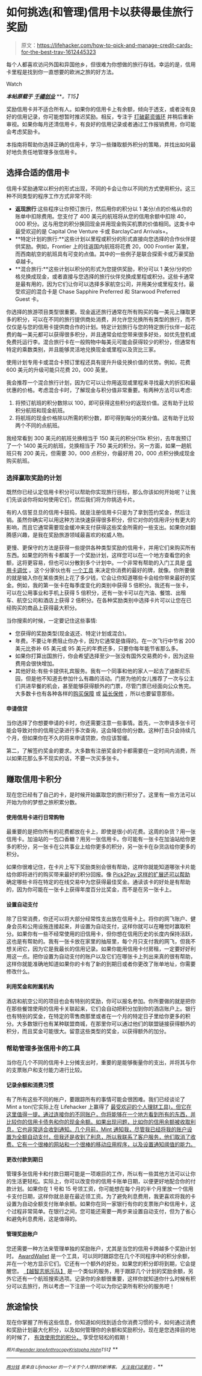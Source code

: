 # 如何挑选(和管理)信用卡以获得最佳旅行奖励

> 原文：<https://lifehacker.com/how-to-pick-and-manage-credit-cards-for-the-best-trav-1612445323>

每个人都喜欢访问外国和异国他乡，但很难为你想做的旅行存钱。幸运的是，信用卡里程是找到你一直想要的欧洲之旅的好方法。

Watch

***本帖原载于*** [***千禧创业***](http://www.millennialventure.com/how-to-pick-and-manage-credit-cards-for-the-best-travel-rewards/) ***。*T15】**

奖励信用卡并不适合所有人。如果你的信用卡上有余额，倾向于透支，或者没有良好的信用记录，你可能想暂时推迟奖励。相反，专注于 [打破薪资循环](https://lifehacker.com/how-to-break-the-living-paycheck-to-paycheck-cycle-1445330680) 并稍后重新审视。如果你每月还清信用卡，有良好的信用记录或者通过工作报销费用，你可能会考虑奖励卡。

本指南将帮助你选择正确的信用卡，学习一些赚取额外积分的策略，并找出如何最好地负责任地管理多张信用卡。

## 选择合适的信用卡

信用卡奖励通常以积分的形式出现，不同的卡会让你以不同的方式使用积分。这三种不同类型的程序工作方式非常不同:

*   **返现旅行**:这些程序让你预订旅行，然后用你的积分以 1 美分/点的价格从你的账单中扣除费用。您支付了 400 美元的航班将从您的信用余额中扣除 40，000 积分。这与用您的积分换回现金并用现金购买机票的价值相同。这类卡中最受欢迎的是 Capital One Venture 卡或 BarclayCard Arrivals+。
*   **特定计划的旅行:**这些计划以里程或积分的形式直接向您选择的合作伙伴提供奖励。例如，Frontier 上的往返国内航班将花费 20，000 Frontier 英里，而西南航空的航班具有可变的点值。其中的一些例子是联合探索卡或万豪奖励卓越卡。
*   **混合旅行:**这些计划以积分的形式为您提供奖励，积分可以 1 美分/分的价格兑换成现金，或者直接与您选择的旅行伙伴兑换成里程或积分。这些卡通常是最有用的，因为它们让你可以选择多家航空公司，并用美分或里程支付。最受欢迎的混合卡是 Chase Sapphire Preferred 和 Starwood Preferred Guest 卡。

你选择的旅游项目类型很重要。现金返还旅行通常在所有购买的每一美元上赚取更多的积分，可以在不同的旅行提供商处消费，并允许您兑换所有类型的旅行，而不仅仅是与您的信用卡提供商合作的计划。特定计划旅行与您的特定旅行伙伴一起花费的每一美元都可以获得很多积分，并且通常会给您带来很多好处，如优先登机或免费托运行李。混合旅行卡在一般购物中每美元可能会获得较少的积分，但通常有特定的乘数类别，并且能够灵活地兑换现金或里程以及货比三家。

使用计划专用卡或混合卡预订里程还具有提升升级兑换价值的优势。例如，花费 600 美元的升级可能只花费 20，000 英里。

我会推荐一个混合旅行计划，因为它可以让你用返现或里程来寻找最大的折扣和最优惠的价格。考虑混合卡时，了解现金与积分值非常重要。有两种方法可以考虑:

1.  将预订航班的积分数除以 100，即可获得这些积分的返现价值。这有助于比较积分航班和现金航班。
2.  将航班的现金价格除以所需的积分数，即可得到每分的美分值。这有助于比较两个不同的点航班。

我经常看到 300 美元的航班兑换相当于 150 美元的积分(15k 积分)，去年我预订了一个 1400 美元的航班，兑换相当于 750 美元的积分。另一方面，如果一趟航班只有 200 美元，但需要 30，000 点积分，你最好用 20，000 点积分换成现金购买航班。

### **选择赢取奖励的计划**

既然你已经认定信用卡积分可以帮助你实现旅行目标，那么你该如何开始呢？让我们先谈谈你将如何使用它们，然后我们将为你挑选卡片。

有的人信誓旦旦的信用卡鼓捣，就是注册信用卡只是为了拿到签约奖金，然后注销。虽然你确实可以用这种方法快速获得很多积分，但它对你的信用评分有更大的影响，而且它通常需要现金缓冲来支付获得这些奖金所需的一些支出。如果你对翻腾感兴趣，是我在奖励旅游领域最喜欢的权威人物。

更慢、更保守的方法是获得一些提供各种类型奖励的信用卡，并用它们来购买所有东西。如果您的所有卡都属于一个奖励计划，这样您可以在一个地方查看您的余额，这将更容易，但也可以分散到多个计划中。一个非常有帮助的入门工具是 [信用卡调优](http://www.creditcardtuneup.com/) 。这个分家伙也有 [一个工具](https://app.thepointsguy.com/maximizer) 来决定你消费的最好的牌，就像。你所要做的就是输入你在某些类别上花了多少钱，它会让你知道哪些卡会给你带来最好的奖金。例如，我的第一张卡在每季度变化的类别中获得 5 倍积分。我还有一张卡，可以在公用事业和手机上获得 5 倍积分，还有一张卡可以在汽油、餐馆、出租车、航空公司和酒店上获得 2 倍积分。在各种奖励类别中选择卡片可以让您在已经购买的商品上获得最大积分。

当你搜索的时候，一定要记住这些事情:

*   您获得的奖励类型(现金返还、特定计划或混合)。
*   年费。不要让年费阻止你办卡，因为它通常是值得的。在一次飞行中节省 200 美元比弥补 65 美元或 95 美元的年费还多，只要你每年能节省那么多。
*   如果你打算出国旅行，你会希望选择至少一张没有国外交易费的卡，因为这些费用会很快增加。
*   其他好处:有些卡提供礼宾服务。我有一个同事和他的家人一起去了迪斯尼乐园，但是他不知道去参加什么有趣的活动。门房为他的女儿推荐了一次与公主们共进早餐的机会，甚至能够获得额外的门票，尽管门票已经面向公众售完。大多数卡也有各种各样的[购买保障](http://twocents.lifehacker.com/the-credit-cards-that-refund-your-money-when-prices-dro-1604922353) 或 [延长保修](http://lifehacker.com/skip-the-extended-warranty-use-a-good-credit-card-inst-5697141) ，所以也要留意那些。

#### **申请信贷**

当你选择了你想要申请的卡时，你还需要注意一些事情。首先，一次申请多张卡可能会导致对你的信用记录进行多次查询，这会降低你的分数。这种打击只会持续几个月，但如果你在不久的将来申请贷款，你应该暂缓。

第二，了解签约奖金的要求。大多数有注册奖金的卡都需要在一定时间内消费，所以如果花那么多不现实的话，不要一次买多张卡。

## 赚取信用卡积分

现在您已经有了自己的卡，是时候开始赢取您的旅行积分了。这里有一些方法可以开始为你的梦想之旅积累分数。

#### **使用信用卡进行日常购物**

最重要的是把你所有的花费都放在卡上，即使是很小的花费。这周的杂货？用一张信用卡。加油站的一包口香糖？用另一张信用卡。你可能有一张卡在加油站给你更多的积分，另一张卡在公共事业上给你更多的积分，另一张卡在杂货店给你更多的积分。

如果你很难记住，在卡片上写下奖励类别会很有帮助，这样你就能知道哪张卡片能给你即将进行的购买带来最好的积分回报。像 [Pick2Pay 这样的扩展还可以帮助](https://lifehacker.com/pick2pay-maximizes-savings-by-stacking-cashback-rewards-1604391127) 确定哪些卡将在特定的在线交易中为您获得最佳奖金。通读该卡的好处是有帮助的，因为你可能在一张卡上获得年度百分比奖金，而不是在另一张卡上。

#### **设置自动支付**

除了日常消费，你还可以将大部分经常性支出放在信用卡上。将你的网飞账户、健身会员和公用设施连接起来，并设置为自动支付，这样你就可以在睡觉时赢取积分。如果你有一些不经常使用的旧信用卡，但你想在信用历史的长度内保持活跃，这也是有帮助的。我有一张卡放在家里的抽屉里，每个月只支付我的网飞，但我不想关闭它，因为它是我最长的信用记录。如果你能用信用卡付房租，一定要好好利用这一点。把你设置为自动支付的账户以及它们在哪张卡上列出来真的很有帮助，这样你就能准确地知道如果你的卡有了新的到期日或者你更改了账单地址，你需要修改什么。

#### **利用奖金和附属机构**

酒店和航空公司的项目也会有特别的奖励，你可以报名参加。你所要做的就是把你在那些餐馆使用的信用卡关联起来，它们会自动把积分加到你的酒店账户上。银行也有特别的奖金，在特定的零售商那里或者在一个月的特定日子里给你更多的积分。大多数银行也有某种联盟商城，在那里你可以通过他们的联盟链接获得额外的积分，而且奖金可能很大。留意这些类型的奖金，以获得额外的加分。

### 帮助管理多张信用卡的工具

当你在几个不同的信用卡上分摊支出时，重要的是能够衡量你的支出，并将其与你的支票账户和支付能力进行比较。

#### **记录余额和消费习惯**

有了所有这些不同的帐户，要跟踪所有的事情可能会很困难。我们已经谈论了 Mint a ton(它实际上在 Lifehacker 上赢得了 [最受欢迎的个人理财工具)，但它在这里值得一提。通过连接你的不同账户，你将能够在一个地方看到所有的东西，并比较你的信用卡债务和你的现金余额。如果出现问题，比如你的信用余额被收取利息，它也非常适合收到通知。几个月前，Mint 通知我，尽管我已经将我的账户设置为全额自动支付，但我还是收到了利息，所以我联系了客户服务，他们取消了收费。它有一个很棒的网站和一个很棒的移动应用程序，以及设置通知阈值的能力。](https://lifehacker.com/most-popular-personal-finance-tool-mint-1563977920)

#### **更改付款到期日**

管理多张信用卡和付款日期可能是一项艰巨的工作，所以有一些其他方法可以让你的生活更轻松。实际上，你可以改变你的信用卡账单日期，以便更好地配合你的付款计划。如果你在 1 号和 15 号领工资，你可能想在每个月的半个月里放一个信用卡支付日期，这样你就总是在最近领工资。为了避免利息费用，我更喜欢将我的卡设置为自动全额支付账单余额。如果你在同一家银行有你的支票账户和信用卡，这个过程非常简单。在银行之间，您可能还需要一两步来设置自动支付，但为了省心和避免利息费用，这是值得的。

#### **管理奖励账户**

您还需要一种方法来管理单独的奖励账户，尤其是当您的信用卡跨越多个奖励计划时。 [AwardWallet](https://awardwallet.com/) 是一个工具，可以同时跟踪您在几个不同程序中的积分余额，并在一个地方显示它们。它还有一个额外的好处，如果您的积分即将到期，它会提醒您。 [【越智志帆乐队】](http://superfly.com/) 是一个类似的服务，用于跟踪几个计划的奖励余额，另外它还有一个航班搜索选项。记录你的余额很重要，这样你就知道你什么时候有积分可以去旅行，所以考虑一下注册一个可以为你记录所有积分的服务吧！

## 旅途愉快

现在你掌握了所有这些信息，你知道如何找到适合你消费习惯的卡，如何通过消费和奖励计划最大化积分，以及如何管理你的余额和奖励积分。现在是您选择目的地的时候了， [有效使用您的积分，](http://lifehacker.com/whats-the-best-way-to-use-my-credit-card-rewards-and-tr-5976561) 享受您轻松的假期！

<small>*照片由*</small>[<small>*wonder lane*</small>](https://www.flickr.com/photos/wonderlane/)<small></small>*[<small>*Anthrocopy*</small>](https://www.flickr.com/photos/anthrocopy/)<small></small>*[<small>*Kristopha Hohn*</small>](https://www.flickr.com/photos/seishin17/)<small>*T51】*</small>**

* * *

***[<small>*两分钱*</small>](http://twocents.lifehacker.com/) <small>*是来自 Lifehacker 的一个关于个人理财的新博客。*</small> [<small>*关注我们这里的*</small>](https://twitter.com/TwoCentsLH) <small>*。*</small>***